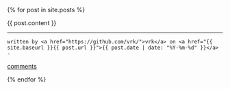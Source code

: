 {% for post in site.posts %}

  <div class="post">
   {{ post.content }}

    
  <hr>

    written by <a href="https://github.com/vrk/">vrk</a> on <a href="{{ site.baseurl }}{{ post.url }}">{{ post.date | date: "%Y-%m-%d" }}</a> - 
  <a href="https://vrk.github.io/plantsim{{ post.url }}#disqus_thread">comments</a>
  </div>
{% endfor %}


